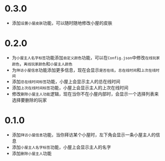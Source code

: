 # 0.3.0

- 添加`设置小屋皮肤`功能，可以随时随地修改小屋的皮肤

# 0.2.0

- 为`小屋主人名字标签`功能添加`自定义颜色`功能，可以在`Config.json`中修改`在线玩家颜色`，`离线玩家颜色`和`小屋主人颜色`
- 为`拜访小屋信息`功能添加更多信息，现在会显示`是否在线`，`总在线时间`和`上次在线时间`
- 添加`总在线时间标签`功能，小屋上会显示主人的总在线时间
- 添加`上次在线时间标签`功能，小屋上会显示主人的上次在线时间
- 修改`删除小屋主人功能`逻辑，现在当你不在小屋内部时，会显示一个选择列表来选择要删除的玩家

# 0.1.0

- 添加`拜访小屋信息`功能，当你拜访某个小屋时，左下角会显示一条小屋主人的信息
- 添加`小屋主人名字标签`功能，小屋上会显示主人的名字
- 添加`删除小屋主人`功能